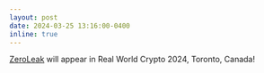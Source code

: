 ```yaml
---
layout: post
date: 2024-03-25 13:16:00-0400
inline: true
---
```


[ZeroLeak](https://canertol.com/assets/pdf/zeroleak.pdf) will appear in Real World Crypto 2024, Toronto, Canada!
